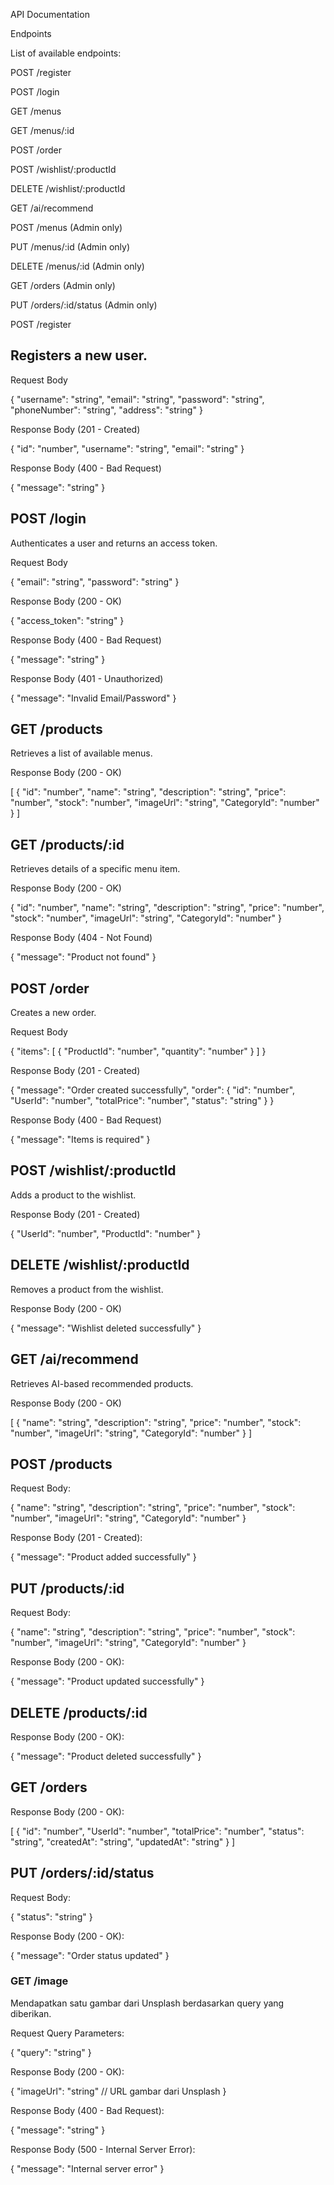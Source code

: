 API Documentation

Endpoints

List of available endpoints:

POST /register

POST /login

GET /menus

GET /menus/:id

POST /order

POST /wishlist/:productId

DELETE /wishlist/:productId

GET /ai/recommend

POST /menus (Admin only)

PUT /menus/:id (Admin only)

DELETE /menus/:id (Admin only)

GET /orders (Admin only)

PUT /orders/:id/status (Admin only)

POST /register

## Registers a new user.

Request Body

{
  "username": "string",
  "email": "string",
  "password": "string",
  "phoneNumber": "string",
  "address": "string"
}

Response Body (201 - Created)

{
  "id": "number",
  "username": "string",
  "email": "string"
}

Response Body (400 - Bad Request)

{
  "message": "string"
}

## POST /login

Authenticates a user and returns an access token.

Request Body

{
  "email": "string",
  "password": "string"
}

Response Body (200 - OK)

{
  "access_token": "string"
}

Response Body (400 - Bad Request)

{
  "message": "string"
}

Response Body (401 - Unauthorized)

{
  "message": "Invalid Email/Password"
}

## GET /products

Retrieves a list of available menus.

Response Body (200 - OK)

[
  {
    "id": "number",
    "name": "string",
    "description": "string",
    "price": "number",
    "stock": "number",
    "imageUrl": "string",
    "CategoryId": "number"
  }
]

## GET /products/:id

Retrieves details of a specific menu item.

Response Body (200 - OK)

{
  "id": "number",
  "name": "string",
  "description": "string",
  "price": "number",
  "stock": "number",
  "imageUrl": "string",
  "CategoryId": "number"
}

Response Body (404 - Not Found)

{
  "message": "Product not found"
}

## POST /order

Creates a new order.

Request Body

{
  "items": [
    {
      "ProductId": "number",
      "quantity": "number"
    }
  ]
}

Response Body (201 - Created)

{
  "message": "Order created successfully",
  "order": {
    "id": "number",
    "UserId": "number",
    "totalPrice": "number",
    "status": "string"
  }
}

Response Body (400 - Bad Request)

{
  "message": "Items is required"
}

## POST /wishlist/:productId

Adds a product to the wishlist.

Response Body (201 - Created)

{
  "UserId": "number",
  "ProductId": "number"
}

## DELETE /wishlist/:productId

Removes a product from the wishlist.

Response Body (200 - OK)

{
  "message": "Wishlist deleted successfully"
}

## GET /ai/recommend

Retrieves AI-based recommended products.

Response Body (200 - OK)

[
  {
    "name": "string",
    "description": "string",
    "price": "number",
    "stock": "number",
    "imageUrl": "string",
    "CategoryId": "number"
  }
]

## POST /products

Request Body:

{
  "name": "string",
  "description": "string",
  "price": "number",
  "stock": "number",
  "imageUrl": "string",
  "CategoryId": "number"
}

Response Body (201 - Created):

{
  "message": "Product added successfully"
}

## PUT /products/:id

Request Body:

{
  "name": "string",
  "description": "string",
  "price": "number",
  "stock": "number",
  "imageUrl": "string",
  "CategoryId": "number"
}

Response Body (200 - OK):

{
  "message": "Product updated successfully"
}

## DELETE /products/:id

Response Body (200 - OK):

{
  "message": "Product deleted successfully"
}

## GET /orders

Response Body (200 - OK):

[
  {
    "id": "number",
    "UserId": "number",
    "totalPrice": "number",
    "status": "string",
    "createdAt": "string",
    "updatedAt": "string"
  }
]

## PUT /orders/:id/status

Request Body:

{
  "status": "string"
}

Response Body (200 - OK):

{
  "message": "Order status updated"
}

### GET /image

Mendapatkan satu gambar dari Unsplash berdasarkan query yang diberikan.

Request Query Parameters:

{
    "query": "string" 
}


Response Body (200 - OK):


{
    "imageUrl": "string" // URL gambar dari Unsplash
}


Response Body (400 - Bad Request):


{
    "message": "string"
}


Response Body (500 - Internal Server Error):


{
    "message": "Internal server error"
}
